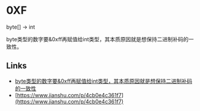 # 0XF

byte[] -> int

byte类型的数字要&0xff再赋值给int类型，其本质原因就是想保持二进制补码的一致性。

## Links

- [byte类型的数字要&0xff再赋值给int类型，其本质原因就是想保持二进制补码的一致性](https://www.cnblogs.com/think-in-java/p/5527389.html)
- [https://www.jianshu.com/p/4cb0e4c361f7](https://www.jianshu.com/p/4cb0e4c361f7)

